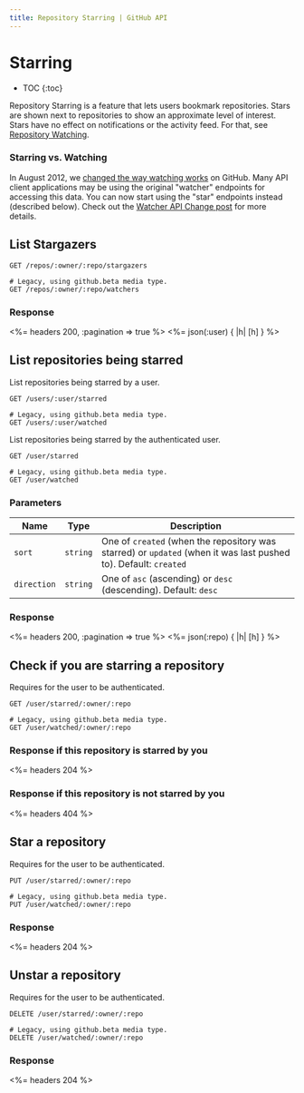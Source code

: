 ```yaml
---
title: Repository Starring | GitHub API
---
```


# Starring

* TOC
{:toc}

Repository Starring is a feature that lets users bookmark repositories.  Stars
are shown next to repositories to show an approximate level of interest.  Stars
have no effect on notifications or the activity feed.  For that, see [Repository
Watching](/v3/activity/watching).

### Starring vs. Watching

In August 2012, we [changed the way watching
works](https://github.com/blog/1204-notifications-stars) on GitHub.  Many API
client applications may be using the original "watcher" endpoints for accessing
this data. You can now start using the "star" endpoints instead (described
below). Check out the [Watcher API Change post](/changes/2012-9-5-watcher-api/)
for more details.

## List Stargazers

    GET /repos/:owner/:repo/stargazers

    # Legacy, using github.beta media type.
    GET /repos/:owner/:repo/watchers

### Response

<%= headers 200, :pagination => true %>
<%= json(:user) { |h| [h] } %>

## List repositories being starred

List repositories being starred by a user.

    GET /users/:user/starred

    # Legacy, using github.beta media type.
    GET /users/:user/watched

List repositories being starred by the authenticated user.

    GET /user/starred

    # Legacy, using github.beta media type.
    GET /user/watched

### Parameters

Name | Type | Description 
-----|------|--------------
`sort`|`string` | One of `created` (when the repository was starred) or `updated` (when it was last pushed to). Default: `created`
`direction`|`string` | One of `asc` (ascending) or `desc` (descending). Default: `desc`


### Response

<%= headers 200, :pagination => true %>
<%= json(:repo) { |h| [h] } %>

## Check if you are starring a repository

Requires for the user to be authenticated.

    GET /user/starred/:owner/:repo

    # Legacy, using github.beta media type.
    GET /user/watched/:owner/:repo

### Response if this repository is starred by you

<%= headers 204 %>

### Response if this repository is not starred by you

<%= headers 404 %>

## Star a repository

Requires for the user to be authenticated.

    PUT /user/starred/:owner/:repo

    # Legacy, using github.beta media type.
    PUT /user/watched/:owner/:repo

### Response

<%= headers 204 %>

## Unstar a repository

Requires for the user to be authenticated.

    DELETE /user/starred/:owner/:repo

    # Legacy, using github.beta media type.
    DELETE /user/watched/:owner/:repo

### Response

<%= headers 204 %>
